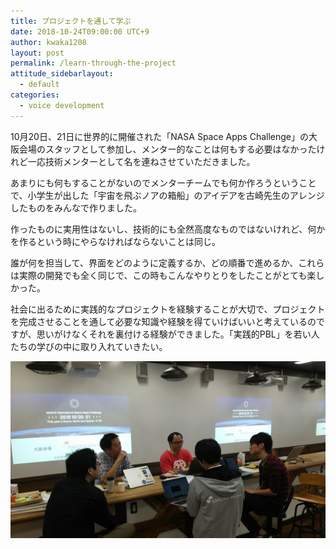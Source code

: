 ```yaml
---
title: プロジェクトを通して学ぶ
date: 2018-10-24T09:00:00 UTC+9
author: kwaka1208
layout: post
permalink: /learn-through-the-project
attitude_sidebarlayout:
  - default
categories:
  - voice development
---
```

10月20日、21日に世界的に開催された「NASA Space Apps Challenge」の大阪会場のスタッフとして参加し、メンター的なことは何もする必要はなかったけれど一応技術メンターとして名を連ねさせていただきました。

あまりにも何もすることがないのでメンターチームでも何か作ろうということで、小学生が出した「宇宙を飛ぶノアの箱船」のアイデアを古崎先生のアレンジしたものをみんなで作りました。

作ったものに実用性はないし、技術的にも全然高度なものではないけれど、何かを作るという時にやらなければならないことは同じ。

誰が何を担当して、界面をどのように定義するか、どの順番で進めるか、これらは実際の開発でも全く同じで、この時もこんなやりとりをしたことがとても楽しかった。

社会に出るために実践的なプロジェクトを経験することが大切で、プロジェクトを完成させることを通して必要な知識や経験を得ていけばいいと考えているのですが、思いがけなくそれを裏付ける経験ができました。「実践的PBL」を若い人たちの学びの中に取り入れていきたい。

![メンターチームで真剣に開発しているように見える写真](assets/images/2018/2018.10.21.jpg)
